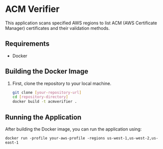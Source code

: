 # ACM Verifier

This application scans specified AWS regions to list ACM (AWS Certificate Manager) certificates and their validation methods.

## Requirements

- Docker

## Building the Docker Image

1. First, clone the repository to your local machine.

   ```bash
   git clone [your-repository-url]
   cd [repository-directory]
   docker build -t acmverifier .
   ```

## Running the Application

After building the Docker image, you can run the application using:
```
docker run -profile your-aws-profile -regions us-west-1,us-west-2,us-east-1
```



